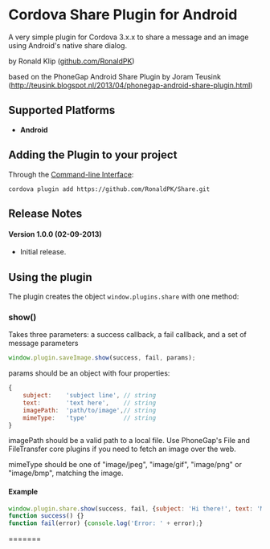 Cordova Share Plugin for Android
================================

A very simple plugin for Cordova 3.x.x to share a message and an image using Android's native share dialog.

by Ronald Klip ([github.com/RonaldPK](https://github.com/RonaldPK))

based on the PhoneGap Android Share Plugin by Joram Teusink (http://teusink.blogspot.nl/2013/04/phonegap-android-share-plugin.html)

## Supported Platforms ##
- **Android**

## Adding the Plugin to your project ##
Through the [Command-line Interface](http://cordova.apache.org/docs/en/3.0.0/guide_cli_index.md.html#The%20Command-line%20Interface):
```
cordova plugin add https://github.com/RonaldPK/Share.git
```

## Release Notes ##
#### Version 1.0.0 (02-09-2013) ####
- Initial release.

## Using the plugin ##
The plugin creates the object ```window.plugins.share``` with one method:

### show() ###
Takes three parameters: a success callback, a fail callback, and a set of message parameters
```javascript
window.plugin.saveImage.show(success, fail, params);
```

params should be an object with four properties:
```javascript
{
	subject:	'subject line', // string
	text:		'text here',    // string
	imagePath: 	'path/to/image',// string
	mimeType:	'type'          // string
}
```

imagePath should be a valid path to a local file. Use PhoneGap's File and FileTransfer core plugins if you need to fetch an image over the web.

mimeType should be one of "image/jpeg", "image/gif", "image/png" or "image/bmp", matching the image.

####  Example ####
```javascript
window.plugin.share.show(success, fail, {subject: 'Hi there!', text: 'Main message here', imagePath: '/storage/sdcard0/myApp/picture.jpg', 'image/jpeg'});
function success() {}
function fail(error) {console.log('Error: ' + error);}

```
=======
